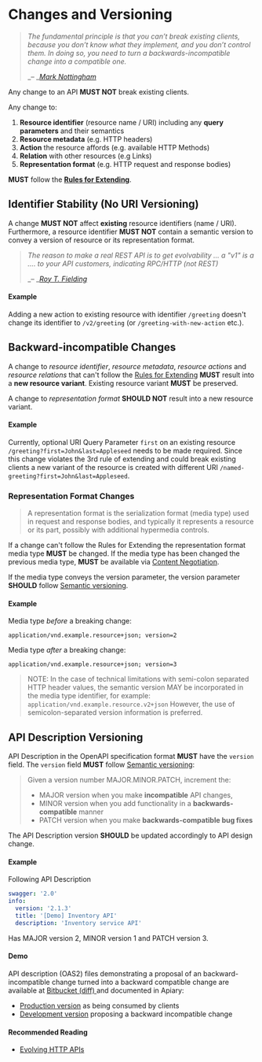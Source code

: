 # Changes and Versioning

> _The fundamental principle is that you can’t break existing clients, because you don’t know what they implement, and you don’t control them. In doing so, you need to turn a backwards-incompatible change into a compatible one._
>
> _– _[_Mark Nottingham_](https://www.mnot.net/blog/2011/10/25/web_api_versioning_smackdown)

Any change to an API **MUST NOT** break existing clients.

Any change to:  
1. **Resource identifier** \(resource name / URI\) including any **query parameters** and their semantics  
1. **Resource metadata** \(e.g. HTTP headers\)  
1. **Action** the resource affords \(e.g. available HTTP Methods\)  
1. **Relation** with other resources \(e.g Links\)  
1. **Representation format** \(e.g. HTTP request and response bodies\)

**MUST** follow the [**Rules for Extending**](https://adidas-group.gitbooks.io/api-guidelines/content/core-principles/rules-for-extending.html).

## Identifier Stability \(No URI Versioning\)

A change **MUST NOT** affect **existing** resource identifiers \(name / URI\). Furthermore, a resource identifier **MUST NOT** contain a semantic version to convey a version of resource or its representation format.

> _The reason to make a real REST API is to get evolvability … a "v1" is a .... to your API customers, indicating RPC/HTTP \(not REST\)_
>
> _– _[_Roy T. Fielding_](https://twitter.com/fielding/status/376835835670167552)

#### Example

Adding a new action to existing resource with identifier `/greeting` doesn't change its identifier to `/v2/greeting` \(or `/greeting-with-new-action` etc.\).

## Backward-incompatible Changes

A change to _resource identifier_, _resource metadata_, _resource actions_ and _resource relations_ that can't follow the [Rules for Extending](https://adidas-group.gitbooks.io/api-guidelines/content/core-principles/rules-for-extending.html) **MUST** result into a **new resource variant**. Existing resource variant **MUST** be preserved.

A change to _representation format_ **SHOULD NOT** result into a new resource variant.

#### Example

Currently, optional URI Query Parameter `first` on an existing resource `/greeting?first=John&last=Appleseed` needs to be made required. Since this change violates the 3rd rule of extending and could break existing clients a new variant of the resource is created with different URI `/named-greeting?first=John&last=Appleseed`.

### Representation Format Changes

> A representation format is the serialization format \(media type\) used in request and response bodies, and typically it represents a resource or its part, possibly with additional hypermedia controls.

If a change can't follow the Rules for Extending the representation format media type **MUST** be changed. If the media type has been changed the previous media type, **MUST** be available via [Content Negotiation](https://adidas-group.gitbooks.io/api-guidelines/content/message/content-negotiation.html).

If the media type conveys the version parameter, the version parameter **SHOULD** follow [Semantic versioning](http://semver.org/).

#### Example

Media type _before_ a breaking change:

```
application/vnd.example.resource+json; version=2
```

Media type _after_ a breaking change:

```
application/vnd.example.resource+json; version=3
```

> NOTE: In the case of technical limitations with semi-colon separated HTTP header values, the semantic version MAY be incorporated in the media type identifier, for example: `application/vnd.example.resource.v2+json` However, the use of semicolon-separated version information is preferred.

## API Description Versioning

API Description in the OpenAPI specification format **MUST** have the `version` field. The `version` field **MUST** follow [Semantic versioning](http://semver.org/):

> Given a version number MAJOR.MINOR.PATCH, increment the:
>
> * MAJOR version when you make **incompatible** API changes,
> * MINOR version when you add functionality in a **backwards-compatible** manner
> * PATCH version when you make **backwards-compatible bug fixes**

The API Description version **SHOULD** be updated accordingly to API design change.

#### Example

Following API Description

```yaml
swagger: '2.0'
info:
  version: '2.1.3'
  title: '[Demo] Inventory API'
  description: 'Inventory service API'
```

Has MAJOR version 2, MINOR version 1 and PATCH version 3.

#### Demo

API description \(OAS2\) files demonstrating a proposal of an backward-incompatible change turned into a backward compatible change are available at [Bitbucket \(diff\) ](https://bitbucket.org/apidesigner/demo-versioning-api/pull-requests/1/add-name-parameter/diff)and documented in Apiary:

* [Production version](https://demoversioningproduction.docs.apiary.io/#) as being consumed by clients
* [Development version](https://demoversioningdevelopment.docs.apiary.io/#) proposing a backward incompatible change

#### Recommended Reading

* [Evolving HTTP APIs](https://www.mnot.net/blog/2012/12/04/api-evolution)




